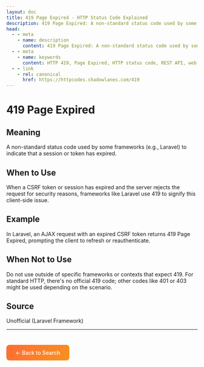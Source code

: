 ```yaml
---
layout: doc
title: 419 Page Expired - HTTP Status Code Explained
description: 419 Page Expired: A non-standard status code used by some frameworks (e.g., Laravel) to indicate that a session or token has expired....
head:
  - - meta
    - name: description
      content: 419 Page Expired: A non-standard status code used by some frameworks (e.g., Laravel) to indicate that a session or token has expired....
  - - meta
    - name: keywords
      content: HTTP 419, Page Expired, HTTP status code, REST API, web development
  - - link
    - rel: canonical
      href: https://httpcodes.shadowlanes.com/419
---
```


<script setup>
const structuredData = {
  "@context": "https://schema.org",
  "@type": "TechArticle",
  "headline": "419 Page Expired - HTTP Status Code",
  "description": "A non-standard status code used by some frameworks (e.g., Laravel) to indicate that a session or token has expired.",
  "url": "https://httpcodes.shadowlanes.com/419",
  "keywords": "HTTP 419, Page Expired, HTTP status code",
  "articleBody": "A non-standard status code used by some frameworks (e.g., Laravel) to indicate that a session or token has expired. When a CSRF token or session has expired and the server rejects the request for security reasons, frameworks like Laravel use 419 to signify this client-side issue.",
  "publisher": {
    "@type": "Organization",
    "name": "HTTP Codes Explainer"
  }
}
</script>

<script type="application/ld+json" v-html="JSON.stringify(structuredData)"></script>

# 419 Page Expired

## Meaning

A non-standard status code used by some frameworks (e.g., Laravel) to indicate that a session or token has expired.

## When to Use

When a CSRF token or session has expired and the server rejects the request for security reasons, frameworks like Laravel use 419 to signify this client-side issue.

## Example

In Laravel, an AJAX request with an expired CSRF token returns 419 Page Expired, prompting the client to refresh or reauthenticate.

## When Not to Use

Do not use outside of specific frameworks or contexts that expect 419. For standard HTTP, there's no official 419 code; other codes like 401 or 403 might be used depending on the scenario.

## Source

Unofficial (Laravel Framework)

---

<div style="margin-top: 40px;">
  <a href="/" style="display: inline-block; padding: 12px 24px; background: linear-gradient(135deg, #ff6b35, #f7931e); color: white; text-decoration: none; border-radius: 8px; font-weight: 500;">← Back to Search</a>
</div>
